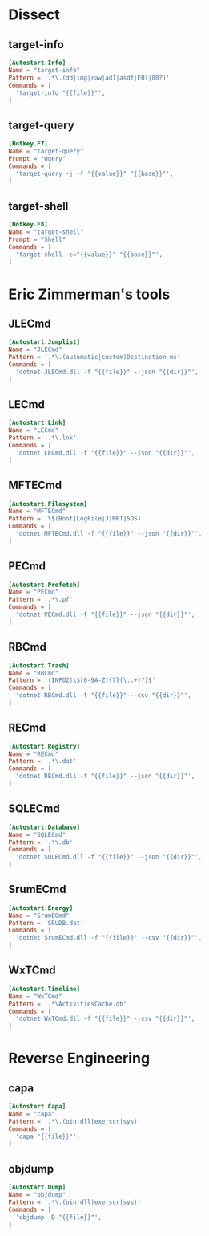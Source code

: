 # Dissect

## target-info
```toml
[Autostart.Info]
Name = "target-info"
Pattern = '.*\.(dd|img|raw|ad1|asdf|E0?|00?)'
Commands = [
  'target-info "{{file}}"',
]
```

## target-query
```toml
[Hotkey.F7]
Name = "target-query"
Prompt = "Query"
Commands = [
  'target-query -j -f "{{value}}" "{{base}}"',
]
```

## target-shell
```toml
[Hotkey.F8]
Name = "target-shell"
Prompt = "Shell"
Commands = [
  'target-shell -c="{{value}}" "{{base}}"',
]
```

# Eric Zimmerman's tools

## JLECmd
```toml
[Autostart.Jumplist]
Name = "JLECmd"
Pattern = '.*\.(automatic|custom)Destination-ms'
Commands = [
  'dotnet JLECmd.dll -f "{{file}}" --json "{{dir}}"',
]
```

## LECmd
```toml
[Autostart.Link]
Name = "LECmd"
Pattern = '.*\.lnk'
Commands = [
  'dotnet LECmd.dll -f "{{file}}" --json "{{dir}}"',
]
```

## MFTECmd
```toml
[Autostart.Filesystem]
Name = "MFTECmd"
Pattern = '\$(Boot|LogFile|J|MFT|SDS)'
Commands = [
  'dotnet MFTECmd.dll -f "{{file}}" --json "{{dir}}"',
]
```

## PECmd
```toml
[Autostart.Prefetch]
Name = "PECmd"
Pattern = '.*\.pf'
Commands = [
  'dotnet PECmd.dll -f "{{file}}" --json "{{dir}}"',
]
```

## RBCmd
```toml
[Autostart.Trash]
Name = "RBCmd"
Pattern = '(INFO2|\$[0-9A-Z]{7}(\..+)?)$'
Commands = [
  'dotnet RBCmd.dll -f "{{file}}" --csv "{{dir}}"',
]
```

## RECmd
```toml
[Autostart.Registry]
Name = "RECmd"
Pattern = '.*\.dat'
Commands = [
  'dotnet RECmd.dll -f "{{file}}" --json "{{dir}}"',
]
```

## SQLECmd
```toml
[Autostart.Database]
Name = "SQLECmd"
Pattern = '.*\.db'
Commands = [
  'dotnet SQLECmd.dll -f "{{file}}" --json "{{dir}}"',
]
```

## SrumECmd
```toml
[Autostart.Energy]
Name = "SrumECmd"
Pattern = 'SRUDB.dat'
Commands = [
  'dotnet SrumECmd.dll -f "{{file}}" --csv "{{dir}}"',
]
```

## WxTCmd
```toml
[Autostart.Timeline]
Name = "WxTCmd"
Pattern = '.*\ActivitiesCache.db'
Commands = [
  'dotnet WxTCmd.dll -f "{{file}}" --csv "{{dir}}"',
]
```

# Reverse Engineering

## capa
```toml
[Autostart.Capa]
Name = "capa"
Pattern = '.*\.(bin|dll|exe|scr|sys)'
Commands = [
  'capa "{{file}}"',
]
```

## objdump
```toml
[Autostart.Dump]
Name = "objdump"
Pattern = '.*\.(bin|dll|exe|scr|sys)'
Commands = [
  'objdump -D "{{file}}"',
]
```
